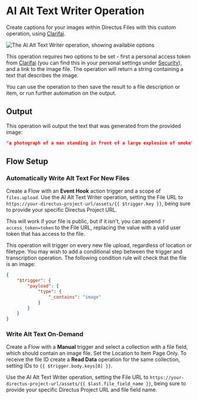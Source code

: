 # AI Alt Text Writer Operation

Create captions for your images within Directus Files with this custom operation, using [Clarifai](https://www.clarifai.com).

![The AI Alt Text Writer operation, showing available options](https://raw.githubusercontent.com/directus-labs/extension-ai-alt-text-writer/main/docs/options.png)

This operation requires two options to be set - first a personal access token from [Clarifai](https://www.clarifai.com) (you can find this in your personal settings under [Security](https://clarifai.com/settings/security)), and a link to the image file. The operation will return a string containing a text that describes the image.

You can use the operation to then save the result to a file description or item, or run further automation on the output.

## Output

This operation will output the text that was generated from the provided image:

```json
"a photograph of a man standing in front of a large explosion of smoke"
```

## Flow Setup

### Automatically Write Alt Text For New Files

Create a Flow with an **Event Hook** action trigger and a scope of `files.upload`. Use the AI Alt Text Writer operation, setting the File URL to `https://your-directus-project-url/assets/{{ $trigger.key }}`, being sure to provide your specific Directus Project URL.

This will work if your file is public, but if it isn't, you can append `?access_token=token` to the File URL, replacing the value with a valid user token that has access to the file.

This operation will trigger on every new file upload, regardless of location or filetype. You may wish to add a conditional step between the trigger and transcription operation. The following condition rule will check that the file is an image:

```json
{
    "$trigger": {
        "payload": {
            "type": {
                "_contains": "image"
            }
        }
    }
}
```

### Write Alt Text On-Demand

Create a Flow with a **Manual** trigger and select a collection with a file field, which should contain an image file. Set the Location to Item Page Only. To receive the file ID create a **Read Data** operation for the same collection, setting IDs to `{{ $trigger.body.keys[0] }}`.

Use the AI Alt Text Writer operation, setting the File URL to `https://your-directus-project-url/assets/{{ $last.file_field_name }}`, being sure to provide your specific Directus Project URL and file field name.
